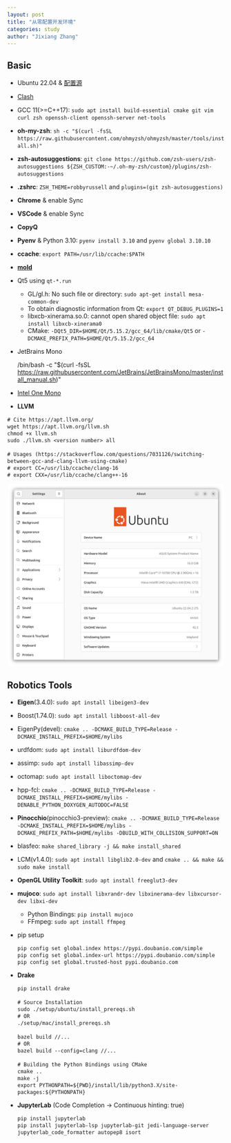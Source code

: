 ```yaml
---
layout: post
title: "从零配置开发环境"
categories: study
author: "Jixiang Zhang"
---
```


## Basic

* Ubuntu 22.04 & [配置源](https://mirrors.ustc.edu.cn/help/ubuntu.html)
* [Clash](https://github.com/Fndroid/clash_for_windows_pkg)
* GCC 11(>=C++17): `sudo apt install build-essential cmake git vim curl zsh openssh-client openssh-server net-tools`
* **oh-my-zsh**: `sh -c "$(curl -fsSL https://raw.githubusercontent.com/ohmyzsh/ohmyzsh/master/tools/install.sh)"`
* **zsh-autosuggestions**: `git clone https://github.com/zsh-users/zsh-autosuggestions ${ZSH_CUSTOM:-~/.oh-my-zsh/custom}/plugins/zsh-autosuggestions`
* **.zshrc**: `ZSH_THEME=robbyrussell` and `plugins=(git zsh-autosuggestions)`
* **Chrome** & enable Sync
* **VSCode** & enable Sync
* **CopyQ**
* **Pyenv** & Python 3.10: `pyenv install 3.10` and `pyenv global 3.10.10`
* **ccache**: `export PATH=/usr/lib/ccache:$PATH`
* [**mold**](https://github.com/rui314/mold)
* Qt5 using `qt-*.run`
  * GL/gl.h: No such file or directory: `sudo apt-get install mesa-common-dev`
  * To obtain diagnostic information from Qt: `export QT_DEBUG_PLUGINS=1`
  * libxcb-xinerama.so.0: cannot open shared object file: `sudo apt install libxcb-xinerama0`
  * CMake: `-DQt5_DIR=$HOME/Qt/5.15.2/gcc_64/lib/cmake/Qt5` or `-DCMAKE_PREFIX_PATH=$HOME/Qt/5.15.2/gcc_64`
* JetBrains Mono

  /bin/bash -c "$(curl -fsSL <https://raw.githubusercontent.com/JetBrains/JetBrainsMono/master/install_manual.sh>)"

* [Intel One Mono](https://github.com/intel/intel-one-mono)
* **LLVM**

```shell
# Cite https://apt.llvm.org/
wget https://apt.llvm.org/llvm.sh
chmod +x llvm.sh
sudo ./llvm.sh <version number> all

# Usages (https://stackoverflow.com/questions/7031126/switching-between-gcc-and-clang-llvm-using-cmake)
# export CC=/usr/lib/ccache/clang-16
# export CXX=/usr/lib/ccache/clang++-16
```

<p align="center">
  <img src="images/Ubuntu-PC.png" width="500"/>
</p>

## Robotics Tools

* **Eigen**(3.4.0): `sudo apt install libeigen3-dev`
* Boost(1.74.0): `sudo apt install libboost-all-dev`
* EigenPy(devel): `cmake .. -DCMAKE_BUILD_TYPE=Release -DCMAKE_INSTALL_PREFIX=$HOME/mylibs`
* urdfdom: `sudo apt install liburdfdom-dev`
* assimp: `sudo apt install libassimp-dev`
* octomap: `sudo apt install liboctomap-dev`
* hpp-fcl: `cmake .. -DCMAKE_BUILD_TYPE=Release -DCMAKE_INSTALL_PREFIX=$HOME/mylibs -DENABLE_PYTHON_DOXYGEN_AUTODOC=FALSE`
* **Pinocchio**(pinocchio3-preview): `cmake .. -DCMAKE_BUILD_TYPE=Release -DCMAKE_INSTALL_PREFIX=$HOME/mylibs -DCMAKE_PREFIX_PATH=$HOME/mylibs -DBUILD_WITH_COLLISION_SUPPORT=ON`
* blasfeo: `make shared_library -j && make install_shared`
* LCM(v1.4.0): `sudo apt install libglib2.0-dev` and `cmake .. && make && sudo make install`
* **OpenGL Utility Toolkit**: `sudo apt install freeglut3-dev`
* **mujoco**: `sudo apt install libxrandr-dev libxinerama-dev libxcursor-dev libxi-dev`
  * Python Bindings: `pip install mujoco`
  * FFmpeg: `sudo apt install ffmpeg`
* pip setup

  ```shell
  pip config set global.index https://pypi.doubanio.com/simple
  pip config set global.index-url https://pypi.doubanio.com/simple
  pip config set global.trusted-host pypi.doubanio.com
  ```

* **Drake**

  ```shell
  pip install drake

  # Source Installation
  sudo ./setup/ubuntu/install_prereqs.sh
  # OR
  ./setup/mac/install_prereqs.sh

  bazel build //...
  # OR
  bazel build --config=clang //...

  # Building the Python Bindings using CMake
  cmake ..
  make -j
  export PYTHONPATH=${PWD}/install/lib/python3.X/site-packages:${PYTHONPATH}
  ```

* **JupyterLab** (Code Completion -> Continuous hinting: true)

  ```shell
  pip install jupyterlab
  pip install jupyterlab-lsp jupyterlab-git jedi-language-server jupyterlab_code_formatter autopep8 isort
  ```
